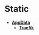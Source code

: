 <!-- generated by markdown-notes-tree -->

# Static

<!-- optional markdown-notes-tree directory description starts here -->

<!-- optional markdown-notes-tree directory description ends here -->

- [**AppData**](AppData)
  - [**Traefik**](AppData/Traefik)
